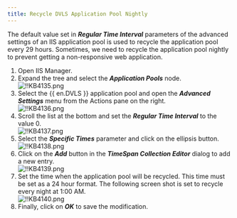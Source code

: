 ```yaml
---
title: Recycle DVLS Application Pool Nightly
---
```

The default value set in ***Regular Time Interval*** parameters of the advanced settings of an IIS application pool is used to recycle the application pool every 29 hours. Sometimes, we need to recycle the application pool nightly to prevent getting a non-responsive web application.

1. Open IIS Manager.
2. Expand the tree and select the ***Application Pools*** node.  
![!!KB4135.png](https://webdevolutions.azureedge.net/docs/en/kb/KB4135.png)
1. Select the {{ en.DVLS }} application pool and open the ***Advanced Settings*** menu from the Actions pane on the right.  
![!!KB4136.png](https://webdevolutions.azureedge.net/docs/en/kb/KB4136.png)
1. Scroll the list at the bottom and set the ***Regular Time Interval*** to the value 0.  
![!!KB4137.png](https://webdevolutions.azureedge.net/docs/en/kb/KB4137.png)
1. Select the ***Specific Times*** parameter and click on the ellipsis button.  
![!!KB4138.png](https://webdevolutions.azureedge.net/docs/en/kb/KB4138.png)
1. Click on the ***Add*** button in the ***TimeSpan Collection Editor*** dialog to add a new entry.  
![!!KB4139.png](https://webdevolutions.azureedge.net/docs/en/kb/KB4139.png)
1. Set the time when the application pool will be recycled. This time must be set as a 24 hour format. The following screen shot is set to recycle every night at 1:00 AM.  
![!!KB4140.png](https://webdevolutions.azureedge.net/docs/en/kb/KB4140.png)
1. Finally, click on ***OK*** to save the modification.
